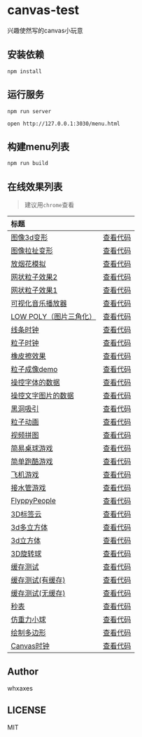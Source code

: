 # canvas-test

兴趣使然写的canvas小玩意<br>

## 安装依赖
```
npm install
```

## 运行服务
```
npm run server

open http://127.0.0.1:3030/menu.html
```

## 构建menu列表
```
npm run build
```

## 在线效果列表

> 建议用`chrome`查看

[placeholder]:p

| 标题 |  |
|:-------- |:--------:|
| [图像3d变形](http://whxaxes.github.io/canvas-test/src\Funny-demo/transform/demo2.html) | [查看代码](https://github.com/whxaxes/canvas-test/tree/master/src\Funny-demo/transform) || [图像拉扯变形](http://whxaxes.github.io/canvas-test/src\Funny-demo/transform/demo1.html) | [查看代码](https://github.com/whxaxes/canvas-test/tree/master/src\Funny-demo/transform) || [放烟花模拟](http://whxaxes.github.io/canvas-test/src\Funny-demo/shotFire/shotFire.html) | [查看代码](https://github.com/whxaxes/canvas-test/tree/master/src\Funny-demo/shotFire) || [网状粒子效果2](http://whxaxes.github.io/canvas-test/src\Funny-demo/netparticle/net_2.html) | [查看代码](https://github.com/whxaxes/canvas-test/tree/master/src\Funny-demo/netparticle) || [网状粒子效果1](http://whxaxes.github.io/canvas-test/src\Funny-demo/netparticle/net_1.html) | [查看代码](https://github.com/whxaxes/canvas-test/tree/master/src\Funny-demo/netparticle) || [可视化音乐播放器](http://whxaxes.github.io/canvas-test/src\Funny-demo/musicPlayer/index.html) | [查看代码](https://github.com/whxaxes/canvas-test/tree/master/src\Funny-demo/musicPlayer) || [LOW POLY（图片三角化）](http://whxaxes.github.io/canvas-test/src\Funny-demo/lowpoly/index.html) | [查看代码](https://github.com/whxaxes/canvas-test/tree/master/src\Funny-demo/lowpoly) || [线条时钟](http://whxaxes.github.io/canvas-test/src\Funny-demo/coolClock/index2.html) | [查看代码](https://github.com/whxaxes/canvas-test/tree/master/src\Funny-demo/coolClock) || [粒子时钟](http://whxaxes.github.io/canvas-test/src\Funny-demo/coolClock/index.html) | [查看代码](https://github.com/whxaxes/canvas-test/tree/master/src\Funny-demo/coolClock) || [橡皮擦效果](http://whxaxes.github.io/canvas-test/src\Funny-demo/clip/clip.html) | [查看代码](https://github.com/whxaxes/canvas-test/tree/master/src\Funny-demo/clip) || [粒子成像demo](http://whxaxes.github.io/canvas-test/src\Particle-demo/orangutan/index.html) | [查看代码](https://github.com/whxaxes/canvas-test/tree/master/src\Particle-demo/orangutan) || [操控字体的数据](http://whxaxes.github.io/canvas-test/src\Particle-demo/imgdata/controlImgData2.html) | [查看代码](https://github.com/whxaxes/canvas-test/tree/master/src\Particle-demo/imgdata) || [操控文字图片的数据](http://whxaxes.github.io/canvas-test/src\Particle-demo/imgdata/controlImgData.html) | [查看代码](https://github.com/whxaxes/canvas-test/tree/master/src\Particle-demo/imgdata) || [黑洞吸引](http://whxaxes.github.io/canvas-test/src\Particle-demo/blackhole/blackhole.html) | [查看代码](https://github.com/whxaxes/canvas-test/tree/master/src\Particle-demo/blackhole) || [粒子动画](http://whxaxes.github.io/canvas-test/src\Particle-demo/animateStep/index.html) | [查看代码](https://github.com/whxaxes/canvas-test/tree/master/src\Particle-demo/animateStep) || [视频拼图](http://whxaxes.github.io/canvas-test/src\Game-demo/vedioPintu.html) | [查看代码](https://github.com/whxaxes/canvas-test/tree/master/src\Game-demo) || [简易桌球游戏](http://whxaxes.github.io/canvas-test/src\Game-demo/snooker/snooker.html) | [查看代码](https://github.com/whxaxes/canvas-test/tree/master/src\Game-demo/snooker) || [简单跑酷游戏](http://whxaxes.github.io/canvas-test/src\Game-demo/runningMan/index.html) | [查看代码](https://github.com/whxaxes/canvas-test/tree/master/src\Game-demo/runningMan) || [飞机游戏](http://whxaxes.github.io/canvas-test/src\Game-demo/planGame/index.html) | [查看代码](https://github.com/whxaxes/canvas-test/tree/master/src\Game-demo/planGame) || [接水管游戏](http://whxaxes.github.io/canvas-test/src\Game-demo/connectPipe/easyPipes.html) | [查看代码](https://github.com/whxaxes/canvas-test/tree/master/src\Game-demo/connectPipe) || [FlyppyPeople](http://whxaxes.github.io/canvas-test/src\Game-demo/FlppyPeople/index.html) | [查看代码](https://github.com/whxaxes/canvas-test/tree/master/src\Game-demo/FlppyPeople) || [3D标签云](http://whxaxes.github.io/canvas-test/src\3D-demo/3Dtag.html) | [查看代码](https://github.com/whxaxes/canvas-test/tree/master/src\3D-demo) || [3d多立方体](http://whxaxes.github.io/canvas-test/src\3D-demo/3Dcubes.html) | [查看代码](https://github.com/whxaxes/canvas-test/tree/master/src\3D-demo) || [3d立方体](http://whxaxes.github.io/canvas-test/src\3D-demo/3Dcube.html) | [查看代码](https://github.com/whxaxes/canvas-test/tree/master/src\3D-demo) || [3D旋转球](http://whxaxes.github.io/canvas-test/src\3D-demo/3Dball.html) | [查看代码](https://github.com/whxaxes/canvas-test/tree/master/src\3D-demo) || [缓存测试](http://whxaxes.github.io/canvas-test/src\Other-demo/cache/index1.html) | [查看代码](https://github.com/whxaxes/canvas-test/tree/master/src\Other-demo/cache) || [缓存测试(有缓存)](http://whxaxes.github.io/canvas-test/src\Other-demo/cache/test.html) | [查看代码](https://github.com/whxaxes/canvas-test/tree/master/src\Other-demo/cache) || [缓存测试(无缓存)](http://whxaxes.github.io/canvas-test/src\Other-demo/cache/test2.html) | [查看代码](https://github.com/whxaxes/canvas-test/tree/master/src\Other-demo/cache) || [秒表](http://whxaxes.github.io/canvas-test/src\Other-demo/stopWatch.html) | [查看代码](https://github.com/whxaxes/canvas-test/tree/master/src\Other-demo) || [仿重力小球](http://whxaxes.github.io/canvas-test/src\Other-demo/shotBall.html) | [查看代码](https://github.com/whxaxes/canvas-test/tree/master/src\Other-demo) || [绘制多边形](http://whxaxes.github.io/canvas-test/src\Other-demo/duobianxing.html) | [查看代码](https://github.com/whxaxes/canvas-test/tree/master/src\Other-demo) || [Canvas时钟](http://whxaxes.github.io/canvas-test/src\Other-demo/clock.html) | [查看代码](https://github.com/whxaxes/canvas-test/tree/master/src\Other-demo) |

[/placeholder]:p

## Author
whxaxes

## LICENSE
MIT


